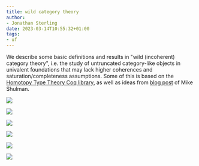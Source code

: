 ```yaml
---
title: wild category theory
author:
- Jonathan Sterling
date: 2023-03-14T10:55:32+01:00
tags:
- uf
---
```


We describe some basic definitions and results in "wild (incoherent) category theory", i.e. the study of untruncated category-like objects in univalent foundations that may lack higher coherences and saturation/completeness assumptions. Some of this is based on the [Homotopy Type Theory Coq library](https://github.com/HoTT/Coq-HoTT/blob/master/theories/WildCat/Core.v), as well as ideas from [blog post](https://homotopytypetheory.org/2018/11/26/impredicative-encodings-part-3/) of Mike Shulman.

![](jms-0037)

![](jms-0038)

![](jms-003C)

![](jms-003D)

![](jms-0039)

![](jms-003B)